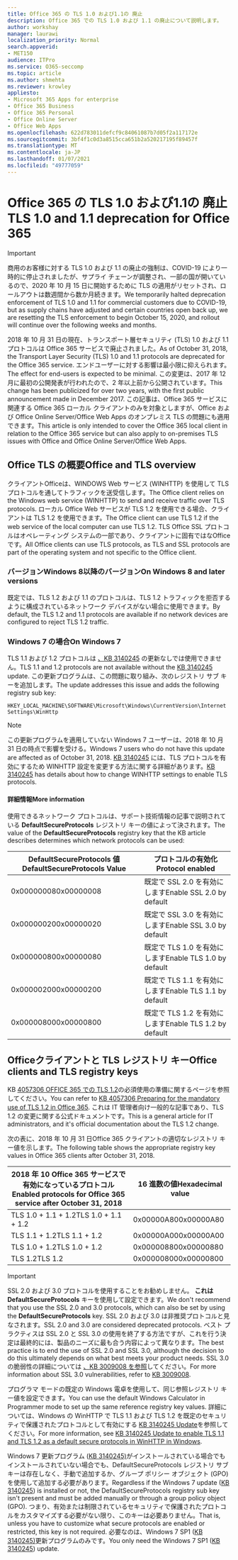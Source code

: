```yaml
---
title: Office 365 の TLS 1.0 および1.1の 廃止
description: Office 365 での TLS 1.0 および 1.1 の廃止について説明します。
author: workshay
manager: laurawi
localization_priority: Normal
search.appverid:
- MET150
audience: ITPro
ms.service: O365-seccomp
ms.topic: article
ms.author: shmehta
ms.reviewer: krowley
appliesto:
- Microsoft 365 Apps for enterprise
- Office 365 Business
- Office 365 Personal
- Office Online Server
- Office Web Apps
ms.openlocfilehash: 622d783011defcf9c84061087b7d05f2a117172e
ms.sourcegitcommit: 3bf4f1c0d3a8515cca651b2a520217195f89457f
ms.translationtype: MT
ms.contentlocale: ja-JP
ms.lasthandoff: 01/07/2021
ms.locfileid: "49777059"
---
```

# <a name="tls-10-and-11-deprecation-for-office-365"></a><span data-ttu-id="ce1d7-103">Office 365 の TLS 1.0 および1.1の 廃止</span><span class="sxs-lookup"><span data-stu-id="ce1d7-103">TLS 1.0 and 1.1 deprecation for Office 365</span></span>
> [!IMPORTANT]
> <span data-ttu-id="ce1d7-104">商用のお客様に対する TLS 1.0 および 1.1 の廃止の強制は、COVID-19 により一時的に停止されましたが、サプライ チェーンが調整され、一部の国が開いているので、2020 年 10 月 15 日に開始するために TLS の適用がリセットされ、ロールアウトは数週間から数か月続きます。</span><span class="sxs-lookup"><span data-stu-id="ce1d7-104">We temporarily halted deprecation enforcement of TLS 1.0 and 1.1 for commercial customers due to COVID-19, but as supply chains have adjusted and certain countries open back up, we are resetting the TLS enforcement to begin October 15, 2020, and rollout will continue over the following weeks and months.</span></span> 

<span data-ttu-id="ce1d7-105">2018 年 10 月 31 日の現在、トランスポート層セキュリティ (TLS) 1.0 および 1.1 プロトコルは Office 365 サービスで廃止されました。</span><span class="sxs-lookup"><span data-stu-id="ce1d7-105">As of October 31, 2018, the Transport Layer Security (TLS) 1.0 and 1.1 protocols are deprecated for the Office 365 service.</span></span> <span data-ttu-id="ce1d7-106">エンドユーザーに対する影響は最小限に抑えられます。</span><span class="sxs-lookup"><span data-stu-id="ce1d7-106">The effect for end-users is expected to be minimal.</span></span> <span data-ttu-id="ce1d7-107">この変更は、2017 年 12 月に最初の公開発表が行われたので、2 年以上前から公開されています。</span><span class="sxs-lookup"><span data-stu-id="ce1d7-107">This change has been publicized for over two years, with the first public announcement made in December 2017.</span></span> <span data-ttu-id="ce1d7-108">この記事は、Office 365 サービスに関連する Office 365 ローカル クライアントのみを対象としますが、Office および Office Online Server/Office Web Apps のオンプレミス TLS の問題にも適用できます。</span><span class="sxs-lookup"><span data-stu-id="ce1d7-108">This article is only intended to cover the Office 365 local client in relation to the Office 365 service but can also apply to on-premises TLS issues with Office and Office Online Server/Office Web Apps.</span></span>

## <a name="office-and-tls-overview"></a><span data-ttu-id="ce1d7-109">Office TLS の概要</span><span class="sxs-lookup"><span data-stu-id="ce1d7-109">Office and TLS overview</span></span>

<span data-ttu-id="ce1d7-110">クライアントOfficeは、WINDOWS Web サービス (WINHTTP) を使用して TLS プロトコルを通してトラフィックを送受信します。</span><span class="sxs-lookup"><span data-stu-id="ce1d7-110">The Office client relies on the Windows web service (WINHTTP) to send and receive traffic over TLS protocols.</span></span> <span data-ttu-id="ce1d7-111">ローカル Office Web サービスが TLS 1.2 を使用できる場合、クライアントは TLS 1.2 を使用できます。</span><span class="sxs-lookup"><span data-stu-id="ce1d7-111">The Office client can use TLS 1.2 if the web service of the local computer can use TLS 1.2.</span></span> <span data-ttu-id="ce1d7-112">TLS Office SSL プロトコルはオペレーティング システムの一部であり、クライアントに固有ではなOfficeです。</span><span class="sxs-lookup"><span data-stu-id="ce1d7-112">All Office clients can use TLS protocols, as TLS and SSL protocols are part of the operating system and not specific to the Office client.</span></span>

### <a name="on-windows-8-and-later-versions"></a><span data-ttu-id="ce1d7-113">バージョンWindows 8以降のバージョン</span><span class="sxs-lookup"><span data-stu-id="ce1d7-113">On Windows 8 and later versions</span></span>

<span data-ttu-id="ce1d7-114">既定では、TLS 1.2 および 1.1 のプロトコルは、TLS 1.2 トラフィックを拒否するように構成されているネットワーク デバイスがない場合に使用できます。</span><span class="sxs-lookup"><span data-stu-id="ce1d7-114">By default, the TLS 1.2 and 1.1 protocols are available if no network devices are configured to reject TLS 1.2 traffic.</span></span>

### <a name="on-windows-7"></a><span data-ttu-id="ce1d7-115">Windows 7 の場合</span><span class="sxs-lookup"><span data-stu-id="ce1d7-115">On Windows 7</span></span>

<span data-ttu-id="ce1d7-116">TLS 1.1 および 1.2 プロトコルは [、KB 3140245](https://support.microsoft.com/help/3140245) の更新なしでは使用できません。</span><span class="sxs-lookup"><span data-stu-id="ce1d7-116">TLS 1.1 and 1.2 protocols are not available without the [KB 3140245](https://support.microsoft.com/help/3140245) update.</span></span> <span data-ttu-id="ce1d7-117">この更新プログラムは、この問題に取り組み、次のレジストリ サブ キーを追加します。</span><span class="sxs-lookup"><span data-stu-id="ce1d7-117">The update addresses this issue and adds the following registry sub key:</span></span>

```console
HKEY_LOCAL_MACHINE\SOFTWARE\Microsoft\Windows\CurrentVersion\Internet Settings\WinHttp
```

> [!NOTE]
> <span data-ttu-id="ce1d7-118">この更新プログラムを適用していない Windows 7 ユーザーは、2018 年 10 月 31 日の時点で影響を受ける。</span><span class="sxs-lookup"><span data-stu-id="ce1d7-118">Windows 7 users who do not have this update are affected as of October 31, 2018.</span></span> <span data-ttu-id="ce1d7-119">[KB 3140245](https://support.microsoft.com/help/3140245) には、TLS プロトコルを有効にするため WINHTTP 設定を変更する方法に関する詳細があります。</span><span class="sxs-lookup"><span data-stu-id="ce1d7-119">[KB 3140245](https://support.microsoft.com/help/3140245) has details about how to change WINHTTP settings to enable TLS protocols.</span></span>

#### <a name="more-information"></a><span data-ttu-id="ce1d7-120">詳細情報</span><span class="sxs-lookup"><span data-stu-id="ce1d7-120">More information</span></span>

<span data-ttu-id="ce1d7-121">使用できるネットワーク プロトコルは、サポート技術情報の記事で説明されている **DefaultSecureProtocols** レジストリ キーの値によって決されます。</span><span class="sxs-lookup"><span data-stu-id="ce1d7-121">The value of the **DefaultSecureProtocols** registry key that the KB article describes determines which network protocols can be used:</span></span>

|<span data-ttu-id="ce1d7-122">DefaultSecureProtocols 値</span><span class="sxs-lookup"><span data-stu-id="ce1d7-122">DefaultSecureProtocols Value</span></span>|<span data-ttu-id="ce1d7-123">プロトコルの有効化</span><span class="sxs-lookup"><span data-stu-id="ce1d7-123">Protocol enabled</span></span>|
|-|-|
|<span data-ttu-id="ce1d7-124">0x00000008</span><span class="sxs-lookup"><span data-stu-id="ce1d7-124">0x00000008</span></span>|<span data-ttu-id="ce1d7-125">既定で SSL 2.0 を有効にします</span><span class="sxs-lookup"><span data-stu-id="ce1d7-125">Enable SSL 2.0 by default</span></span>|
|<span data-ttu-id="ce1d7-126">0x00000020</span><span class="sxs-lookup"><span data-stu-id="ce1d7-126">0x00000020</span></span>|<span data-ttu-id="ce1d7-127">既定で SSL 3.0 を有効にします</span><span class="sxs-lookup"><span data-stu-id="ce1d7-127">Enable SSL 3.0 by default</span></span>|
|<span data-ttu-id="ce1d7-128">0x00000080</span><span class="sxs-lookup"><span data-stu-id="ce1d7-128">0x00000080</span></span>|<span data-ttu-id="ce1d7-129">既定で TLS 1.0 を有効にします</span><span class="sxs-lookup"><span data-stu-id="ce1d7-129">Enable TLS 1.0 by default</span></span>|
|<span data-ttu-id="ce1d7-130">0x00000200</span><span class="sxs-lookup"><span data-stu-id="ce1d7-130">0x00000200</span></span>|<span data-ttu-id="ce1d7-131">既定で TLS 1.1 を有効にします</span><span class="sxs-lookup"><span data-stu-id="ce1d7-131">Enable TLS 1.1 by default</span></span>|
|<span data-ttu-id="ce1d7-132">0x00000800</span><span class="sxs-lookup"><span data-stu-id="ce1d7-132">0x00000800</span></span>|<span data-ttu-id="ce1d7-133">既定で TLS 1.2 を有効にします</span><span class="sxs-lookup"><span data-stu-id="ce1d7-133">Enable TLS 1.2 by default</span></span>|

## <a name="office-clients-and-tls-registry-keys"></a><span data-ttu-id="ce1d7-134">Officeクライアントと TLS レジストリ キー</span><span class="sxs-lookup"><span data-stu-id="ce1d7-134">Office clients and TLS registry keys</span></span>

<span data-ttu-id="ce1d7-135">KB [4057306 OFFICE 365 での TLS 1.2](https://support.microsoft.com/help/4057306)の必須使用の準備に関するページを参照してください。</span><span class="sxs-lookup"><span data-stu-id="ce1d7-135">You can refer to [KB 4057306 Preparing for the mandatory use of TLS 1.2 in Office 365](https://support.microsoft.com/help/4057306).</span></span> <span data-ttu-id="ce1d7-136">これは IT 管理者向け一般的な記事であり、TLS 1.2 の変更に関する公式ドキュメントです。</span><span class="sxs-lookup"><span data-stu-id="ce1d7-136">This is a general article for IT administrators, and it's official documentation about the TLS 1.2 change.</span></span>

<span data-ttu-id="ce1d7-137">次の表に、2018 年 10 月 31 日Office 365 クライアントの適切なレジストリ キー値を示します。</span><span class="sxs-lookup"><span data-stu-id="ce1d7-137">The following table shows the appropriate registry key values in Office 365 clients after October 31, 2018.</span></span>

|<span data-ttu-id="ce1d7-138">2018 年 10 Office 365 サービスで有効になっているプロトコル</span><span class="sxs-lookup"><span data-stu-id="ce1d7-138">Enabled protocols for Office 365 service after October 31, 2018</span></span>|<span data-ttu-id="ce1d7-139">16 進数の値</span><span class="sxs-lookup"><span data-stu-id="ce1d7-139">Hexadecimal value</span></span>|
|-|-|
|<span data-ttu-id="ce1d7-140">TLS 1.0 + 1.1 + 1.2</span><span class="sxs-lookup"><span data-stu-id="ce1d7-140">TLS 1.0 + 1.1 + 1.2</span></span>|<span data-ttu-id="ce1d7-141">0x00000A80</span><span class="sxs-lookup"><span data-stu-id="ce1d7-141">0x00000A80</span></span>|
|<span data-ttu-id="ce1d7-142">TLS 1.1 + 1.2</span><span class="sxs-lookup"><span data-stu-id="ce1d7-142">TLS 1.1 + 1.2</span></span>|<span data-ttu-id="ce1d7-143">0x00000A00</span><span class="sxs-lookup"><span data-stu-id="ce1d7-143">0x00000A00</span></span>|
|<span data-ttu-id="ce1d7-144">TLS 1.0 + 1.2</span><span class="sxs-lookup"><span data-stu-id="ce1d7-144">TLS 1.0 + 1.2</span></span>|<span data-ttu-id="ce1d7-145">0x00000880</span><span class="sxs-lookup"><span data-stu-id="ce1d7-145">0x00000880</span></span>|
|<span data-ttu-id="ce1d7-146">TLS 1.2</span><span class="sxs-lookup"><span data-stu-id="ce1d7-146">TLS 1.2</span></span>|<span data-ttu-id="ce1d7-147">0x00000800</span><span class="sxs-lookup"><span data-stu-id="ce1d7-147">0x00000800</span></span>|

> [!IMPORTANT]
> <span data-ttu-id="ce1d7-148">SSL 2.0 および 3.0 プロトコルを使用することをお勧めしません。 **これは DefaultSecureProtocols** キーを使用して設定できます。</span><span class="sxs-lookup"><span data-stu-id="ce1d7-148">We don't recommend that you use the SSL 2.0 and 3.0 protocols, which can also be set by using the **DefaultSecureProtocols** key.</span></span> <span data-ttu-id="ce1d7-149">SSL 2.0 および 3.0 は非推奨プロトコルと見なされます。</span><span class="sxs-lookup"><span data-stu-id="ce1d7-149">SSL 2.0 and 3.0 are considered deprecated protocols.</span></span> <span data-ttu-id="ce1d7-150">ベスト プラクティスは SSL 2.0 と SSL 3.0 の使用を終了する方法ですが、これを行う決定は最終的には、製品のニーズに最も合う内容によって異なります。</span><span class="sxs-lookup"><span data-stu-id="ce1d7-150">The best practice is to end the use of SSL 2.0 and SSL 3.0, although the decision to do this ultimately depends on what best meets your product needs.</span></span> <span data-ttu-id="ce1d7-151">SSL 3.0 の脆弱性の詳細については [、KB 3009008 を参照](https://support.microsoft.com/help/3009008)してください。</span><span class="sxs-lookup"><span data-stu-id="ce1d7-151">For more information about SSL 3.0 vulnerabilities, refer to [KB 3009008](https://support.microsoft.com/help/3009008).</span></span>

<span data-ttu-id="ce1d7-152">プログラマ モードの既定の Windows 電卓を使用して、同じ参照レジストリ キー値を設定できます。</span><span class="sxs-lookup"><span data-stu-id="ce1d7-152">You can use the default Windows Calculator in Programmer mode to set up the same reference registry key values.</span></span> <span data-ttu-id="ce1d7-153">詳細については、Windows の WinHTTP で TLS 1.1 および TLS 1.2 を既定のセキュリティで保護されたプロトコルとして有効にする [KB 3140245 Update](https://support.microsoft.com/help/3140245)を参照してください。</span><span class="sxs-lookup"><span data-stu-id="ce1d7-153">For more information, see [KB 3140245 Update to enable TLS 1.1 and TLS 1.2 as a default secure protocols in WinHTTP in Windows](https://support.microsoft.com/help/3140245).</span></span>

<span data-ttu-id="ce1d7-154">Windows 7 更新プログラム ([KB 3140245)](https://support.microsoft.com/help/3140245)がインストールされている場合でもインストールされていない場合でも、DefaultSecureProtocols レジストリ サブキーは存在しなく、手動で追加するか、グループ ポリシー オブジェクト (GPO) を使用して追加する必要があります。</span><span class="sxs-lookup"><span data-stu-id="ce1d7-154">Regardless if the Windows 7 update ([KB 3140245](https://support.microsoft.com/help/3140245)) is installed or not, the DefaultSecureProtocols registry sub key isn't present and must be added manually or through a group policy object (GPO).</span></span> <span data-ttu-id="ce1d7-155">つまり、有効または制限されているセキュリティで保護されたプロトコルをカスタマイズする必要がない限り、このキーは必要ありません。</span><span class="sxs-lookup"><span data-stu-id="ce1d7-155">That is, unless you have to customize what secure protocols are enabled or restricted, this key is not required.</span></span> <span data-ttu-id="ce1d7-156">必要なのは、Windows 7 SP1 ([KB 3140245)](https://support.microsoft.com/help/3140245)更新プログラムのみです。</span><span class="sxs-lookup"><span data-stu-id="ce1d7-156">You only need the Windows 7 SP1 ([KB 3140245](https://support.microsoft.com/help/3140245)) update.</span></span>
